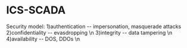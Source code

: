 # ICS-SCADA
<html>
<body>Security model:
1)authentication -- impersonation, masquerade attacks </n>
2)confidentiality -- evasdropping \n
3)integrity -- data tampering \n
4)availability -- DOS, DDOs \n
</body>

</html>

